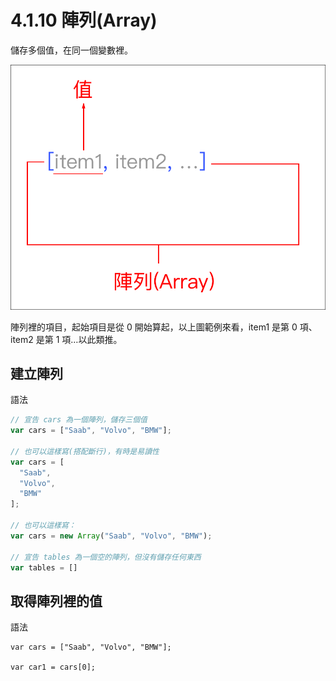 # 4.1.10 陣列\(Array\)

儲存多個值，在同一個變數裡。

![](/assets/array_syntax.png)

陣列裡的項目，起始項目是從 0 開始算起，以上圖範例來看，item1 是第 0 項、 item2 是第 1 項…以此類推。

## 建立陣列

語法

```js
// 宣告 cars 為一個陣列，儲存三個值
var cars = ["Saab", "Volvo", "BMW"];

// 也可以這樣寫(搭配斷行)，有時是易讀性
var cars = [
  "Saab",
  "Volvo",
  "BMW"
];

// 也可以這樣寫：
var cars = new Array("Saab", "Volvo", "BMW");

// 宣告 tables 為一個空的陣列，但沒有儲存任何東西
var tables = []
```

## 取得陣列裡的值

語法

```
var cars = ["Saab", "Volvo", "BMW"];

var car1 = cars[0];
```



